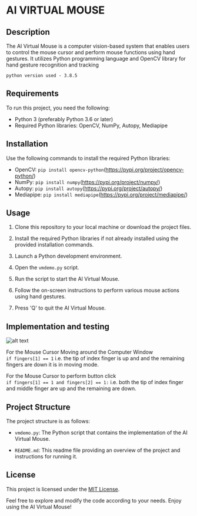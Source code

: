 
# AI VIRTUAL MOUSE

## Description

The AI Virtual Mouse is a computer vision-based system that enables users to control the mouse cursor and perform mouse functions using hand gestures. It utilizes Python programming language and OpenCV library for hand gesture recognition and tracking

``` python version used - 3.8.5 ```

## Requirements

To run this project, you need the following:

- Python 3 (preferably Python 3.6 or later)
- Required Python libraries: OpenCV, NumPy, Autopy, Mediapipe

## Installation

Use the following commands to install the required Python libraries:

- OpenCV: `pip install opencv-python`(https://pypi.org/project/opencv-python/)
- NumPy: `pip install numpy`(https://pypi.org/project/numpy/)
- Autopy: `pip install autopy`(https://pypi.org/project/autopy/)
- Mediapipe: `pip install mediapipe`(https://pypi.org/project/mediapipe/)

## Usage

1. Clone this repository to your local machine or download the project files.

2. Install the required Python libraries if not already installed using the provided installation commands.

3. Launch a Python development environment.

4. Open the `vmdemo.py` script.

5. Run the script to start the AI Virtual Mouse.

6. Follow the on-screen instructions to perform various mouse actions using hand gestures.

7. Press 'Q' to quit the AI Virtual Mouse.


## Implementation and testing


![alt text](https://mediapipe.dev/images/mobile/hand_landmarks.png)


For the Mouse Cursor Moving around the Computer Window <br/>
``` if fingers[1] == 1 ``` i.e. the tip of index finger is up and and the remaining fingers are down it is in moving mode.

For the Mouse Cursor to perform button click <br/>
``` if fingers[1] == 1 and fingers[2] == 1: ``` i.e. both the tip of index finger and middle finger are up and the remaining are down.

## Project Structure

The project structure is as follows:

- `vmdemo.py`: The Python script that contains the implementation of the AI Virtual Mouse.

- `README.md`: This readme file providing an overview of the project and instructions for running it.

## License

This project is licensed under the [MIT License](LICENSE).

Feel free to explore and modify the code according to your needs. Enjoy using the AI Virtual Mouse!

 

